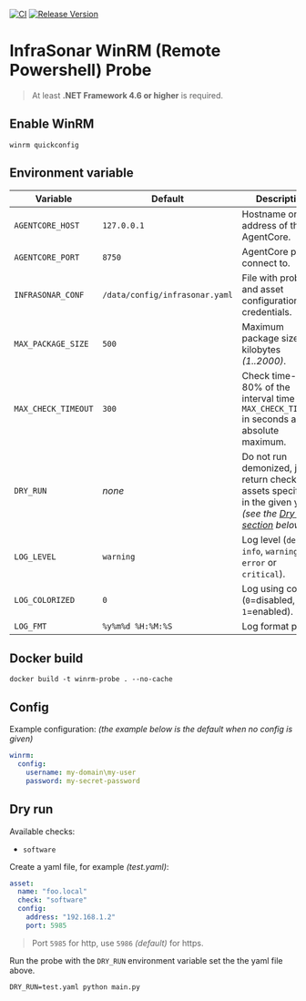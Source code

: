 [![CI](https://github.com/infrasonar/winrm-probe/workflows/CI/badge.svg)](https://github.com/infrasonar/winrm-probe/actions)
[![Release Version](https://img.shields.io/github/release/infrasonar/winrm-probe)](https://github.com/infrasonar/winrm-probe/releases)

# InfraSonar WinRM (Remote Powershell) Probe

> At least **.NET Framework 4.6 or higher** is required.

## Enable WinRM

```
winrm quickconfig
```

## Environment variable

Variable            | Default                        | Description
------------------- | ------------------------------ | ------------
`AGENTCORE_HOST`    | `127.0.0.1`                    | Hostname or Ip address of the AgentCore.
`AGENTCORE_PORT`    | `8750`                         | AgentCore port to connect to.
`INFRASONAR_CONF`   | `/data/config/infrasonar.yaml` | File with probe and asset configuration like credentials.
`MAX_PACKAGE_SIZE`  | `500`                          | Maximum package size in kilobytes _(1..2000)_.
`MAX_CHECK_TIMEOUT` | `300`                          | Check time-out is 80% of the interval time with `MAX_CHECK_TIMEOUT` in seconds as absolute maximum.
`DRY_RUN`           | _none_                         | Do not run demonized, just return checks and assets specified in the given yaml _(see the [Dry run section](#dry-run) below)_.
`LOG_LEVEL`         | `warning`                      | Log level (`debug`, `info`, `warning`, `error` or `critical`).
`LOG_COLORIZED`     | `0`                            | Log using colors (`0`=disabled, `1`=enabled).
`LOG_FMT`           | `%y%m%d %H:%M:%S`              | Log format prefix.

## Docker build

```
docker build -t winrm-probe . --no-cache
```

## Config

Example configuration: _(the example below is the default when no config is given)_

```yaml
winrm:
  config:
    username: my-domain\my-user
    password: my-secret-password
```

## Dry run

Available checks:
- `software`

Create a yaml file, for example _(test.yaml)_:

```yaml
asset:
  name: "foo.local"
  check: "software"
  config:
    address: "192.168.1.2"
    port: 5985
```

> Port `5985` for http, use `5986` _(default)_ for https.

Run the probe with the `DRY_RUN` environment variable set the the yaml file above.

```
DRY_RUN=test.yaml python main.py
```
